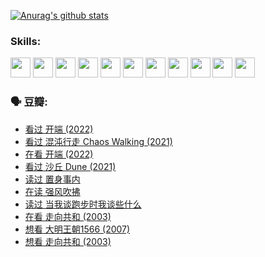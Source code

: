 
[![Anurag's github stats](https://github-readme-stats.vercel.app/api?username=w940853815)](https://github.com/anuraghazra/github-readme-stats)

### Skills:

<code><img height="32" src="https://cdn.jsdelivr.net/npm/simple-icons@v5/icons/python.svg"></code>
<code><img height="32" src="https://cdn.jsdelivr.net/npm/simple-icons@v5/icons/javascript.svg"></code>
<code><img height="32" src="https://cdn.jsdelivr.net/npm/simple-icons@v5/icons/django.svg"></code>
<code><img height="32" src="https://cdn.jsdelivr.net/npm/simple-icons@v5/icons/flask.svg"></code>
<code><img height="32" src="https://cdn.jsdelivr.net/npm/simple-icons@v5/icons/vuetify.svg"></code>
<code><img height="32" src="https://cdn.jsdelivr.net/npm/simple-icons@v5/icons/git.svg"></code>
<code><img height="32" src="https://cdn.jsdelivr.net/npm/simple-icons@v5/icons/docker.svg"></code>
<code><img height="32" src="https://cdn.jsdelivr.net/npm/simple-icons@v5/icons/postgresql.svg"></code>
<code><img height="32" src="https://cdn.jsdelivr.net/npm/simple-icons@v5/icons/elasticsearch.svg"></code>
<code><img height="32" src="https://cdn.jsdelivr.net/npm/simple-icons@v5/icons/macos.svg"></code>
<code><img height="32" src="https://cdn.jsdelivr.net/npm/simple-icons@v5/icons/linux.svg"></code>

### 🗣 豆瓣:

<!-- DOUBAN-ACTIVITIES:START -->
- [看过 开端‎ (2022)](https://www.douban.com/people/136069238/status/3737530861/?_i=43292802)
- [看过 混沌行走 Chaos Walking‎ (2021)](https://www.douban.com/people/136069238/status/3734828206/?_i=43292802)
- [在看 开端‎ (2022)](https://www.douban.com/people/136069238/status/3733533297/?_i=43292802)
- [看过 沙丘 Dune‎ (2021)](https://www.douban.com/people/136069238/status/3726869471/?_i=43292802)
- [读过 置身事内](https://www.douban.com/people/136069238/status/3726223867/?_i=43292802)
- [在读 强风吹拂](https://www.douban.com/people/136069238/status/3725395475/?_i=43292802)
- [读过 当我谈跑步时我谈些什么](https://www.douban.com/people/136069238/status/3715422296/?_i=43292802)
- [在看 走向共和‎ (2003)](https://www.douban.com/people/136069238/status/3711470443/?_i=43292802)
- [想看 大明王朝1566‎ (2007)](https://www.douban.com/people/136069238/status/3710980213/?_i=43292802)
- [想看 走向共和‎ (2003)](https://www.douban.com/people/136069238/status/3710980002/?_i=43292802)
<!-- DOUBAN-ACTIVITIES:END -->
<!--
**w940853815/w940853815** is a ✨ _special_ ✨ repository because its `README.md` (this file) appears on your GitHub profile.

Here are some ideas to get you started:

- 🔭 I’m currently working on ...
- 🌱 I’m currently learning ...
- 👯 I’m looking to collaborate on ...
- 🤔 I’m looking for help with ...
- 💬 Ask me about ...
- 📫 How to reach me: ...
- 😄 Pronouns: ...
- ⚡ Fun fact: ...
-->
